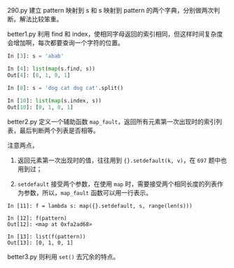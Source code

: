 290.py 建立 pattern 映射到 s 和 s 映射到 pattern 的两个字典，分别做两次判断。解法比较笨重。

better1.py 利用 find 和 index，使相同字母返回的索引相同，但这样时间复杂度会增加啊，每次都要查询一个字符的位置。

```python
In [3]: s = 'abab'

In [4]: list(map(s.find, s))
Out[4]: [0, 1, 0, 1]

In [8]: s = 'dog cat dog cat'.split()
    
In [10]: list(map(s.index, s))
Out[10]: [0, 1, 0, 1]
```

better2.py 定义一个辅助函数 `map_fault`，返回所有元素第一次出现时的索引列表，最后判断两个列表是否相等。

注意两点，

1. 返回元素第一次出现时的值，往往用到 `{}.setdefault(k, v)`，在 `697` 题中也用到过；

2. `setdefault` 接受两个参数，在使用 `map` 时，需要接受两个相同长度的列表作为参数，所以，`map_fault` 函数可以用一行表示。

```
In [11]: f = lambda s: map({}.setdefault, s, range(len(s)))

In [12]: f(pattern)
Out[12]: <map at 0xfa2ad68>

In [13]: list(f(pattern))
Out[13]: [0, 1, 0, 1]
```



better3.py 则利用 `set()` 去冗余的特点。